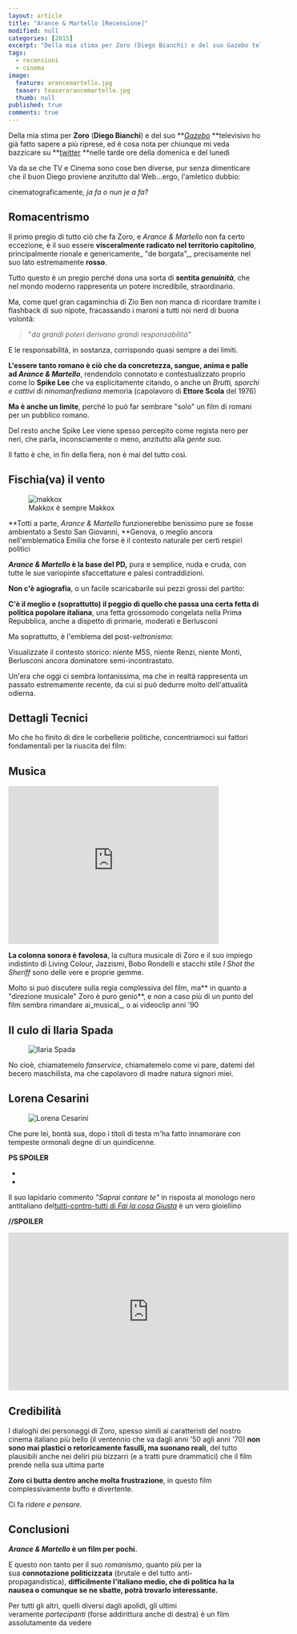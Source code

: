 ```yaml
---
layout: article
title: "Arance & Martello [Recensione]"
modified: null
categories: [2015]
excerpt: "Della mia stima per Zoro (Diego Bianchi) e del suo Gazebo televisivo ho già fatto sapere a più riprese, ed è cosa nota per chiunque..."
tags:
  - recensioni
  - cinema
image: 
  feature: arancemartello.jpg
  teaser: teaserarancemartello.jpg
  thumb: null
published: true
comments: true
---
```


Della mia stima per **Zoro** (**Diego Bianchi**) e del suo **_[Gazebo](http://xabacadabra.com/2013/gazebo)_ **televisivo ho già fatto sapere a più riprese, ed è cosa nota per chiunque mi veda bazzicare su **[twitter](https://twitter.com/Xabaras89) **nelle tarde ore della domenica e del lunedì  

Va da se che TV e Cinema sono cose ben diverse, pur senza dimenticare che il buon Diego proviene anzitutto dal Web...ergo, l'amletico dubbio:  
  
cinematograficamente, _ja fa o nun je a fa?_

## Romacentrismo

Il primo pregio di tutto ciò che fa Zoro, e _Arance & Martello_ non fa certo eccezione, è il suo essere **visceralmente radicato nel territorio capitolino**, principalmente rionale e genericamente_ "de borgata",_ precisamente nel suo lato estremamente **rosso**.

Tutto questo è un pregio perché dona una sorta di **sentita _genuinità_**, che nel mondo moderno rappresenta un potere incredibile, straordinario.

Ma, come quel gran cagaminchia di Zio Ben non manca di ricordare tramite i flashback di suo nipote, fracassando i maroni a tutti noi nerd di buona volontà:

> "_da grandi poteri derivano grandi responsabilità"_

E le responsabilità, in sostanza, corrispondo quasi sempre a dei limiti. 

**L'essere tanto romano è ciò che da concretezza, sangue, anima e palle ad _Arance & Martello_**, rendendolo connotato e contestualizzato proprio come lo **Spike Lee** che va esplicitamente citando, o anche un _Brutti, sporchi e cattivi_ di _ninomanfrediana_ memoria (capolavoro di **Ettore Scola** del 1976)

**Ma è anche un limite**, perché lo può far sembrare "solo" un film di romani per un pubblico romano. 

Del resto anche Spike Lee viene spesso percepito come regista nero per neri, che parla, inconsciamente o meno, anzitutto alla _gente sua_.

Il fatto è che, in fin della fiera, non è mai del tutto così.

## Fischia(va) il vento

<figure>
	<img src="http://4.bp.blogspot.com/-Mmq1RwFmG4Q/VNOfhyh4qLI/AAAAAAAALXg/LTYy9EYdKQY/s1600/berlusconi.jpg" alt="makkox">
	<figcaption>Makkox è sempre Makkox</figcaption>
</figure>	

**Totti a parte, _Arance & Martello_ funzionerebbe benissimo pure se fosse ambientato a Sesto San Giovanni, **Genova, o meglio ancora nell'emblematica Emilia che forse è il contesto naturale per certi respiri politici

**_Arance & Martello_ è la base del PD,** pura e semplice, nuda e cruda, con tutte le sue variopinte sfaccettature e palesi contraddizioni. 

**Non c'è agiografia**, o un facile scaricabarile sui pezzi grossi del partito: 

**C'è il meglio e (soprattutto) il peggio di quello che passa una certa fetta di politica popolare italiana**, una fetta grossomodo congelata nella Prima Repubblica, anche a dispetto di primarie, moderati e Berlusconi

Ma soprattutto, è l'emblema del post-_veltronismo_: 

Visualizzate il contesto storico: niente M5S, niente Renzi, niente Monti, Berlusconi ancora dominatore semi-incontrastato. 

Un'era che oggi ci sembra lontanissima, ma che in realtà rappresenta un passato estremamente recente, da cui si può dedurre molto dell'attualità odierna.

## Dettagli Tecnici

Mo che ho finito di dire le corbellerie politiche, concentriamoci sui fattori fondamentali per la riuscita del film:

## Musica

<iframe width="420" height="315" src="https://www.youtube.com/embed/AmtQXe6lonE" frameborder="0" allowfullscreen></iframe>

**La colonna sonora è favolosa**, la cultura musicale di Zoro e il suo impiego indistinto di Living Colour, Jazzismi, Bobo Rondelli e stacchi stile _I Shot the Sheriff_ sono delle vere e proprie gemme.

Molto si può discutere sulla regia complessiva del film, ma** in quanto a "direzione musicale" Zoro è puro genio**, e non a caso più di un punto del film sembra rimandare ai_musical_, o ai videoclip anni '90

## Il culo di Ilaria Spada

<figure>
	<img src="http://4.bp.blogspot.com/-D1uPHi1V0dA/VNOddGDUiHI/AAAAAAAALXM/YzpPZAZQD0Q/s1600/vlcsnap-2015-02-05-17h36m41s191.png" alt="Ilaria Spada">
</figure>	

No cioè, chiamatemelo _fanservice_, chiamatemelo come vi pare, datemi del becero maschilista, ma che capolavoro di madre natura signori miei.

## Lorena Cesarini

<figure>
	<img src="http://4.bp.blogspot.com/-gwyLF5FV5LM/VNOd1AGgDiI/AAAAAAAALXU/9VOR2vOj6Q4/s1600/vlcsnap-2015-02-05-17h33m36s1.png" alt="Lorena Cesarini">
</figure>

Che pure lei, bontà sua, dopo i titoli di testa m'ha fatto innamorare con tempeste ormonali degne di un quindicenne.

  
**PS SPOILER**  
  
-  
-  

Il suo lapidario commento _"Saprai cantare te"_ in risposta al monologo nero antitaliano del[tutti-contro-tutti di _Fai la cosa Giusta_](https://www.youtube.com/watch?v=8pCZNFXbQnk) è un vero gioiellino  
  
**//SPOILER**

<iframe width="560" height="315" src="https://www.youtube.com/embed/rjU6ue1LaQw" frameborder="0" allowfullscreen></iframe>  

## Credibilità

I dialoghi dei personaggi di Zoro, spesso simili ai caratteristi del nostro cinema italiano più bello (il ventennio che va dagli anni '50 agli anni '70) **non sono mai plastici o retoricamente fasulli, ma suonano reali**, del tutto plausibili anche nei deliri più bizzarri (e a tratti pure drammatici) che il film prende nella sua ultima parte  
  
**Zoro ci butta dentro anche molta frustrazione**, in questo film complessivamente buffo e divertente.  
  
Ci fa _ridere e pensare._  

## Conclusioni

**_Arance & Martello_ è un film per pochi.**  
  
E questo non tanto per il suo _romanismo_, quanto più per la sua **connotazione politicizzata** (brutale e del tutto anti-propagandistica), **difficilmente l'italiano medio, che di politica ha la nausea o comunque se ne sbatte, potrà trovarlo interessante.**  
  
Per tutti gli altri, quelli diversi dagli apolidi, gli ultimi veramente _partecipanti_ (forse addirittura anche di destra) è un film assolutamente da vedere